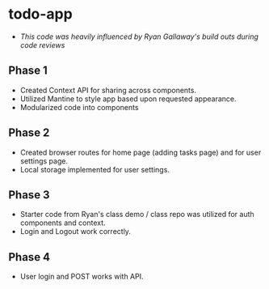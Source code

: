 # todo-app

- *This code was heavily influenced by Ryan Gallaway's build outs during code reviews*

## Phase 1

- Created Context API for sharing across components.
- Utilized Mantine to style app based upon requested appearance.
- Modularized code into components
  
## Phase 2

- Created browser routes for home page (adding tasks page) and for user settings page.
- Local storage implemented for user settings.

## Phase 3

- Starter code from Ryan's class demo / class repo was utilized for auth components and context.
- Login and Logout work correctly.

## Phase 4

- User login and POST works with API.